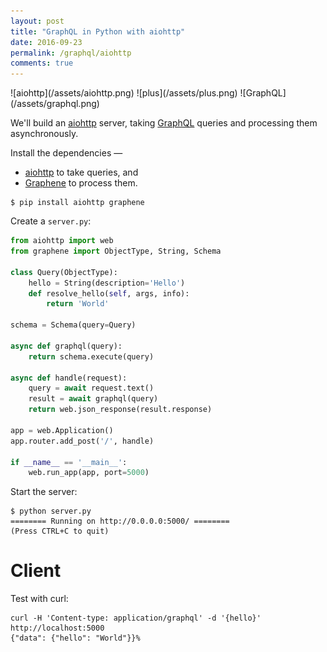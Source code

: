 ```yaml
---
layout: post
title: "GraphQL in Python with aiohttp"
date: 2016-09-23
permalink: /graphql/aiohttp
comments: true
---
```

<div class="wide-logos" markdown="1">
![aiohttp](/assets/aiohttp.png)
![plus](/assets/plus.png)
![GraphQL](/assets/graphql.png)
</div>

We'll build an [aiohttp](http://aiohttp.readthedocs.io/) server, taking
[GraphQL](http://graphql.org/) queries and processing them asynchronously.

Install the dependencies —

- [aiohttp](http://aiohttp.readthedocs.io/) to take queries, and
- [Graphene](http://graphene-python.org/) to process them.

```shell
$ pip install aiohttp graphene
```
Create a `server.py`:

```python
from aiohttp import web
from graphene import ObjectType, String, Schema

class Query(ObjectType):
    hello = String(description='Hello')
    def resolve_hello(self, args, info):
        return 'World'

schema = Schema(query=Query)

async def graphql(query):
    return schema.execute(query)

async def handle(request):
    query = await request.text()
    result = await graphql(query)
    return web.json_response(result.response)

app = web.Application()
app.router.add_post('/', handle)

if __name__ == '__main__':
    web.run_app(app, port=5000)
```
Start the server:

```shell
$ python server.py
======== Running on http://0.0.0.0:5000/ ========
(Press CTRL+C to quit)
```

Client
======
Test with curl:

```shell
curl -H 'Content-type: application/graphql' -d '{hello}' http://localhost:5000
{"data": {"hello": "World"}}% 
```

